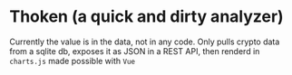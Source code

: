 # Thoken (a quick and dirty analyzer)

Currently the value is in the data, not in any code.
Only pulls crypto data from a sqlite db, exposes it as JSON in a REST API, then renderd in `charts.js` made possible with `Vue`